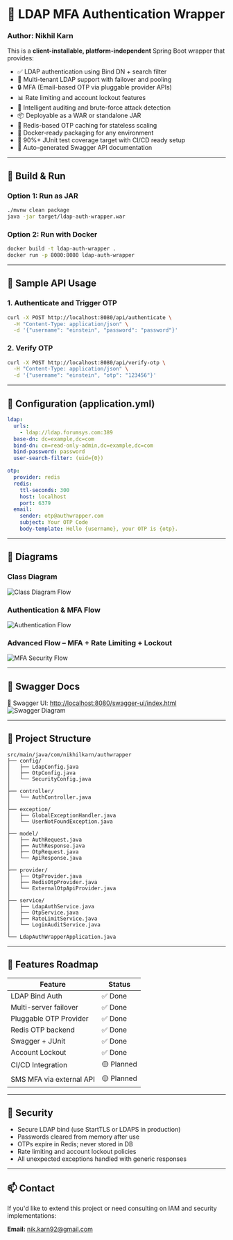 # 🔐 LDAP MFA Authentication Wrapper

### Author: Nikhil Karn

This is a **client-installable, platform-independent** Spring Boot wrapper that provides:

- ✅ LDAP authentication using Bind DN + search filter
- 🔁 Multi-tenant LDAP support with failover and pooling
- 🔒 MFA (Email-based OTP via pluggable provider APIs)
- 📊 Rate limiting and account lockout features
- 🧠 Intelligent auditing and brute-force attack detection
- 📦 Deployable as a WAR or standalone JAR
- 🚀 Redis-based OTP caching for stateless scaling
- 🐳 Docker-ready packaging for any environment
- 🧪 90%+ JUnit test coverage target with CI/CD ready setup
- 📝 Auto-generated Swagger API documentation

---

## 🔧 Build & Run

### Option 1: Run as JAR
```bash
./mvnw clean package
java -jar target/ldap-auth-wrapper.war
```

### Option 2: Run with Docker
```bash
docker build -t ldap-auth-wrapper .
docker run -p 8080:8080 ldap-auth-wrapper
```

---

## 🧪 Sample API Usage

### 1. Authenticate and Trigger OTP
```bash
curl -X POST http://localhost:8080/api/authenticate \
  -H "Content-Type: application/json" \
  -d '{"username": "einstein", "password": "password"}'
```

### 2. Verify OTP
```bash
curl -X POST http://localhost:8080/api/verify-otp \
  -H "Content-Type: application/json" \
  -d '{"username": "einstein", "otp": "123456"}'
```

---

## 📜 Configuration (application.yml)

```yaml
ldap:
  urls:
    - ldap://ldap.forumsys.com:389
  base-dn: dc=example,dc=com
  bind-dn: cn=read-only-admin,dc=example,dc=com
  bind-password: password
  user-search-filter: (uid={0})

otp:
  provider: redis
  redis:
    ttl-seconds: 300
    host: localhost
    port: 6379
  email:
    sender: otp@authwrapper.com
    subject: Your OTP Code
    body-template: Hello {username}, your OTP is {otp}.
```

---

## 🧠 Diagrams

### Class Diagram
![Class Diagram Flow](docs/class_diagram.png)

### Authentication & MFA Flow
![Authentication Flow](docs/auth_flow.png)

### Advanced Flow – MFA + Rate Limiting + Lockout
![MFA Security Flow](docs/mfa_security_flow.png)

---

## 📘 Swagger Docs

📘 Swagger UI: [http://localhost:8080/swagger-ui/index.html](http://localhost:8080/swagger-ui/index.html)
![Swagger Diagram](docs/swagger.png)

---

## 📁 Project Structure

```
src/main/java/com/nikhilkarn/authwrapper
├── config/
│   ├── LdapConfig.java
│   ├── OtpConfig.java
│   └── SecurityConfig.java
│
├── controller/
│   └── AuthController.java
│
├── exception/
│   ├── GlobalExceptionHandler.java
│   └── UserNotFoundException.java
│
├── model/
│   ├── AuthRequest.java
│   ├── AuthResponse.java
│   ├── OtpRequest.java
│   └── ApiResponse.java
│
├── provider/
│   ├── OtpProvider.java
│   ├── RedisOtpProvider.java
│   └── ExternalOtpApiProvider.java
│
├── service/
│   ├── LdapAuthService.java
│   ├── OtpService.java
│   ├── RateLimitService.java
│   └── LoginAuditService.java
│
└── LdapAuthWrapperApplication.java
```

---

## 🚧 Features Roadmap

| Feature                      | Status     |
|-----------------------------|------------|
| LDAP Bind Auth              | ✅ Done     |
| Multi-server failover       | ✅ Done     |
| Pluggable OTP Provider      | ✅ Done     |
| Redis OTP backend           | ✅ Done     |
| Swagger + JUnit             | ✅ Done     |
| Account Lockout             | ✅ Done     |
| CI/CD Integration           | 🟡 Planned  |
| SMS MFA via external API    | 🟡 Planned  |

---

## 🔐 Security

- Secure LDAP bind (use StartTLS or LDAPS in production)
- Passwords cleared from memory after use
- OTPs expire in Redis; never stored in DB
- Rate limiting and account lockout policies
- All unexpected exceptions handled with generic responses

---

## 📫 Contact

If you'd like to extend this project or need consulting on IAM and security implementations:

**Email:** nik.karn92@gmail.com